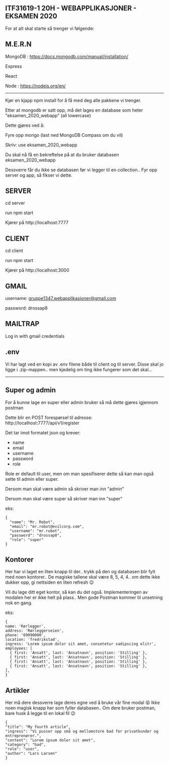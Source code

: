 ## ITF31619-1 20H - WEBAPPLIKASJONER - EKSAMEN 2020

For at alt skal starte så trenger vi følgende:

M.E.R.N
  -------
  
  MongoDB : https://docs.mongodb.com/manual/installation/
  
  Express 
  
  React
  
  Node    : https://nodejs.org/en/

  -------
  
  Kjør en kjapp npm install for å få med deg alle pakkene vi trenger.

  Etter at mongodb er satt opp, må det lages en database som heter "eksamen_2020_webapp" (all lowercase)

  Dette gjøres ved å: 

  Fyre opp mongo (last ned MongoDB Compass om du vil) 
  
  Skriv: use eksamen_2020_webapp
  
  Du skal nå få en bekreftelse på at du bruker databasen eksamen_2020_webapp
  
  Dessverre får du ikke se databasen før vi legger til en collection.. Fyr opp server og app, så fikser vi dette.


## SERVER

  cd server
  
  run npm start

  Kjører på http://localhost:7777


## CLIENT

  cd client
  
  run npm start

  Kjører på http://localhost:3000
  
## GMAIL

  username: gruppe1347.webapplikasjoner@gmail.com
  
  password: drossap8
  
## MAILTRAP

  Log in with gmail credentials
  
## .env

Vi har lagt ved en kopi av .env filene både til client og til server. Disse skal jo ligge i .zip-mappen.. men kjedelig om ting ikke fungerer som det skal...

  ----
## Super og admin

  For å kunne lage en super eller admin bruker så må dette gjøres igjennom postman
 
  Dette blir en POST forespørsel til adresse: http://localhost:7777/api/v1/register

  Det tar imot formatet json og krever: 
  - name
  - email
  - username
  - password
  - role

  Role er default til user, men om man spesifiserer dette så kan man også sette til admin eller super.

  Dersom man skal være admin så skriver man inn "admin"

  Dersom man skal være super så skriver man inn "super"

  eks: 

```
{
  "name": "Mr. Robot",
  "email": "mr.robot@evilcorp.com",
  "username": "mr.robot",
  "password": "drossap8",
  "role": "super"
}
```


## Kontorer

  Her har vi laget en liten knapp til der.. trykk på den og databasen blir fylt med noen kontorer.. 
  De magiske tallene skal være 8, 5, 4, 4.. om dette ikke dukker opp, gi nettsiden en liten refresh 😉

  Vil du lage ditt eget kontor, så kan du det også. Implementeringen av modalen her er ikke helt på plass.. Men gode Postman kommer til unsetning nok en gang.

  eks:

  ```
{
  name: 'Rørlegger',
  address: 'Rørleggerveien',
  phone: '69990000',
  location: 'fredrikstad',
  ingress: 'Lorem ipsum dolor sit amet, consetetur sadipscing elitr',
  employees: [
    { first: 'Ansatt', last: 'Ansatnavn', position: 'Stilling' },
    { first: 'Ansatt', last: 'Ansatnavn', position: 'Stilling' },
    { first: 'Ansatt', last: 'Ansatnavn', position: 'Stilling' },
    { first: 'Ansatt', last: 'Ansatnavn', position: 'Stilling' },
  ],
}
  ```

## Artikler

  Her må dere dessverre lage deres egne ved å bruke vår fine modal 😝 Ikke noen magisk knapp her som fyller databasen..  Om dere bruker postman, bare husk å legge til en lokal fil 😉

  ```
{
  "title": "My fourth article",
  "ingress": "Vi pusser opp små og mellomstore bad for privatkunder og entreprenører.",
  "content": "Lorem ipsum dolor sit amet",
  "category": "bad",
  "role": "user",
  "author": "Lars Larsen"
}
```